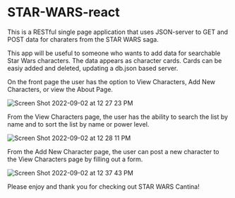 # STAR-WARS-react
This is a RESTful single page application that uses JSON-server to GET and POST data for charaters from the STAR WARS saga. 

This app will be useful to someone who wants to add data for searchable Star Wars characters. The data appears as character cards. Cards can be easiy added and deleted, updating a db.json based server. 

On the front page the user has the option to View Characters, Add New Characters, or view the About Page. 

![Screen Shot 2022-09-02 at 12 27 23 PM](https://user-images.githubusercontent.com/93106753/188198639-fd7cd2d2-ccbf-49e6-b7b4-28f6432bb85e.png)

From the View Characters page, the user has the ability to search the list by name and to sort the list by name or power level.

![Screen Shot 2022-09-02 at 12 28 11 PM](https://user-images.githubusercontent.com/93106753/188198917-4d0baaf5-5fb9-4cb6-86c5-f9979ec91284.png)

From the Add New Character page, the user can post a new character to the View Characters page by filling out a form.

![Screen Shot 2022-09-02 at 12 37 43 PM](https://user-images.githubusercontent.com/93106753/188200296-4ef1897b-7935-46a7-9234-8aa68f59cd98.png)


Please enjoy and thank you for checking out STAR WARS Cantina!
